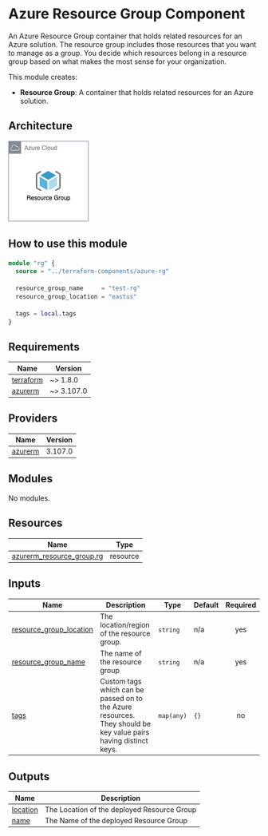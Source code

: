 # Azure Resource Group Component

An Azure Resource Group container that holds related resources for an Azure solution. The resource group includes those resources that you want to manage as a group. You decide which resources belong in a resource group based on what makes the most sense for your organization.

This module creates:

- **Resource Group**: A container that holds related resources for an Azure solution.

## Architecture

![alt text](./images/rg.png)

## How to use this module

```terraform
module "rg" {
  source = "../terraform-components/azure-rg"

  resource_group_name     = "test-rg"
  resource_group_location = "eastus"

  tags = local.tags
}
```

<!-- BEGIN_TF_DOCS -->
## Requirements

| Name | Version |
|------|---------|
| <a name="requirement_terraform"></a> [terraform](#requirement\_terraform) | ~> 1.8.0 |
| <a name="requirement_azurerm"></a> [azurerm](#requirement\_azurerm) | ~> 3.107.0 |

## Providers

| Name | Version |
|------|---------|
| <a name="provider_azurerm"></a> [azurerm](#provider\_azurerm) | 3.107.0 |

## Modules

No modules.

## Resources

| Name | Type |
|------|------|
| [azurerm_resource_group.rg](https://registry.terraform.io/providers/hashicorp/azurerm/latest/docs/resources/resource_group) | resource |

## Inputs

| Name | Description | Type | Default | Required |
|------|-------------|------|---------|:--------:|
| <a name="input_resource_group_location"></a> [resource\_group\_location](#input\_resource\_group\_location) | The location/region of the resource group. | `string` | n/a | yes |
| <a name="input_resource_group_name"></a> [resource\_group\_name](#input\_resource\_group\_name) | The name of the resource group | `string` | n/a | yes |
| <a name="input_tags"></a> [tags](#input\_tags) | Custom tags which can be passed on to the Azure resources. They should be key value pairs having distinct keys. | `map(any)` | `{}` | no |

## Outputs

| Name | Description |
|------|-------------|
| <a name="output_location"></a> [location](#output\_location) | The Location of the deployed Resource Group |
| <a name="output_name"></a> [name](#output\_name) | The Name of the deployed Resource Group |
<!-- END_TF_DOCS -->
